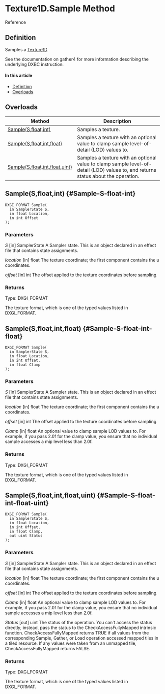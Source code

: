 # Texture1D.Sample Method

Reference

## Definition

Samples a [Texture1D](#Texture1D.md).

See the documentation on gather4 for more information describing the underlying DXBC instruction.

#### In this article

*  [Definition](#definition)
*  [Overloads](#overloads)

## Overloads

| Method | Description |
| ------ | ----------- |
| [Sample(S,float,int)](#Sample-S-float-int) | Samples a texture. |
| [Sample(S,float,int,float)](#Sample-S-float-int-float) | Samples a texture with an optional value to clamp sample level-of-detail (LOD) values to. |
| [Sample(S,float,int,float,uint)](#Sample-S-float-int-float-uint) | Samples a texture with an optional value to clamp sample level-of-detail (LOD) values to, and returns status about the operation. |

## Sample(S,float,int) {#Sample-S-float-int}

```HLSL
DXGI_FORMAT Sample(
  in SamplerState S,
  in float Location,
  in int Offset
);
```

### Parameters
<i>S</i> [in] SamplerState
A Sampler state. This is an object declared in an effect file that contains state assignments.

<i>location</i> [in] float
The texture coordinate; the first component contains the u coordinates.

<i>offset</i> [in] int
The offset applied to the texture coordinates before sampling.

### Returns
Type: DXGI_FORMAT

The texture format, which is one of the typed values listed in DXGI_FORMAT.

## Sample(S,float,int,float) {#Sample-S-float-int-float}

```HLSL
DXGI_FORMAT Sample(
  in SamplerState S,
  in float Location,
  in int Offset,
  in float Clamp
);
```

### Parameters
<i>S</i> [in] SamplerState
A Sampler state. This is an object declared in an effect file that contains state assignments.

<i>location</i> [in] float
The texture coordinate; the first component contains the u coordinates.

<i>offset</i> [in] int
The offset applied to the texture coordinates before sampling.

<i>Clamp</i> [in] float
An optional value to clamp sample LOD values to. For example, if you pass 2.0f for the clamp value, you ensure that no individual sample accesses a mip level less than 2.0f.

### Returns
Type: DXGI_FORMAT

The texture format, which is one of the typed values listed in DXGI_FORMAT.

## Sample(S,float,int,float,uint) {#Sample-S-float-int-float-uint}

```HLSL
DXGI_FORMAT Sample(
  in SamplerState S,
  in float Location,
  in int Offset,
  in float Clamp,
  out uint Status
);
```

### Parameters
<i>S</i> [in] SamplerState
A Sampler state. This is an object declared in an effect file that contains state assignments.

<i>location</i> [in] float
The texture coordinate; the first component contains the u coordinates.

<i>offset</i> [in] int
The offset applied to the texture coordinates before sampling.

<i>Clamp</i> [in] float
An optional value to clamp sample LOD values to. For example, if you pass 2.0f for the clamp value, you ensure that no individual sample accesses a mip level less than 2.0f.

<i>Status</i> [out] uint
The status of the operation. You can't access the status directly; instead, pass the status to the CheckAccessFullyMapped intrinsic function. CheckAccessFullyMapped returns TRUE if all values from the corresponding Sample, Gather, or Load operation accessed mapped tiles in a tiled resource. If any values were taken from an unmapped tile, CheckAccessFullyMapped returns FALSE.

### Returns
Type: DXGI_FORMAT

The texture format, which is one of the typed values listed in DXGI_FORMAT.